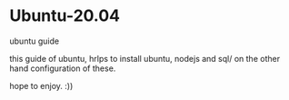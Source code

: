 # Ubuntu-20.04
ubuntu guide


this guide of ubuntu, hrlps to install ubuntu, nodejs and sql/ on the other hand configuration of these.

hope to enjoy.   :))
